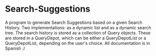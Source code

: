 # Search-Suggestions
A program to generate Search Suggestions based on a given Search History. Two implementations: as a dynamic list and as a dynamic search tree.
The search history is stored as a collection of Query objects. These are stored in a QueryDepot, which can be either a QueryDepotList or a QueryDepotList, depending on the user's choice.
All documentation is in Spanish :/

